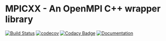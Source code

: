 # MPICXX - An OpenMPI C++ wrapper library

[![Build Status](https://travis-ci.org/arkantos493/MPICXX.svg?branch=master)](https://travis-ci.org/arkantos493/MPICXX)
[![codecov](https://codecov.io/gh/arkantos493/MPICXX/branch/master/graph/badge.svg)](https://codecov.io/gh/arkantos493/MPICXX)
[![Codacy Badge](https://api.codacy.com/project/badge/Grade/9088a6289f864f19ba5869e103925b30)](https://www.codacy.com/manual/arkantos493/MPICXX?utm_source=github.com&amp;utm_medium=referral&amp;utm_content=arkantos493/MPICXX&amp;utm_campaign=Badge_Grade)
[![Documentation](https://codedocs.xyz/arkantos493/MPICXX.svg)](https://codedocs.xyz/arkantos493/MPICXX/)

